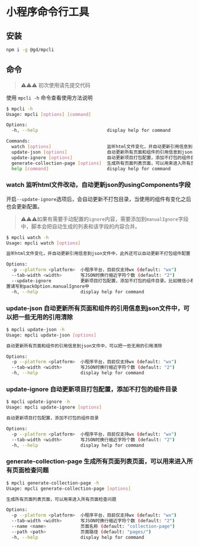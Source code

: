 # 小程序命令行工具

## 安装

```bash
npm i -g @gd/mpcli
```

## 命令

> ⚠️⚠️⚠️ 初次使用请先提交代码

使用 `mpcli -h` 命令查看使用方法说明

```bash
$ mpcli -h
Usage: mpcli [options] [command]

Options:
  -h, --help                          display help for command

Commands:
  watch [options]                     监听html文件变化，并自动更新引用信息到json文件中，此外还可以自动更新不打包组件配置
  update-json [options]               自动更新所有页面和组件的引用信息到json文件中，可以把一些无用的引用清除
  update-ignore [options]             自动更新项目打包配置，添加不打包的组件目录
  generate-collection-page [options]  生成所有页面列表页面，可以用来进入所有页面检查问题
  help [command]                      display help for command
```

### watch 监听html文件改动，自动更新json的usingComponents字段

开启`--update-ignore`选项后，会自动更新不打包目录，当使用的组件有变化之后也会更新配置。
> ⚠️⚠️⚠️如果有需要手动配置的`ignore`内容，需要添加到`manualIgnore`字段中，脚本会把自动生成的列表和该字段的内容合并。

```bash
$ mpcli watch -h
Usage: mpcli watch [options]

监听html文件变化，并自动更新引用信息到json文件中，此外还可以自动更新不打包组件配置

Options:
  -p --platform <platform>  小程序平台，目前仅支持wx (default: "wx")
  --tab-width <width>       写JSON时换行缩近字符个数 (default: "2")
  --update-ignore           更新项目打包配置，添加不打包的组件目录。比如微信小程序project.config.json中packOption的ignore字段，需要手动添加的ignore配 
置请写到packOption.manualIgnore中
  -h, --help                display help for command
```

### update-json 自动更新所有页面和组件的引用信息到json文件中，可以把一些无用的引用清除

```bash
$ mpcli update-json -h
Usage: mpcli update-json [options]

自动更新所有页面和组件的引用信息到json文件中，可以把一些无用的引用清除

Options:
  -p --platform <platform>  小程序平台，目前仅支持wx (default: "wx")
  --tab-width <width>       写JSON时换行缩近字符个数 (default: "2")
  -h, --help                display help for command
```

### update-ignore 自动更新项目打包配置，添加不打包的组件目录

```bash
$ mpcli update-ignore -h                                                                                                                              
Usage: mpcli update-ignore [options]

自动更新项目打包配置，添加不打包的组件目录

Options:
  -p --platform <platform>  小程序平台，目前仅支持wx (default: "wx")
  --tab-width <width>       写JSON时换行缩近字符个数 (default: "2")
  -h, --help                display help for command
```

### generate-collection-page 生成所有页面列表页面，可以用来进入所有页面检查问题

```bash
$ mpcli generate-collection-page -h
Usage: mpcli generate-collection-page [options]

生成所有页面列表页面，可以用来进入所有页面检查问题

Options:
  -p --platform <platform>  小程序平台，目前仅支持wx (default: "wx")
  --tab-width <width>       写JSON时换行缩近字符个数 (default: "2")
  --name <name>             页面名称 (default: "collection-page")
  --path <path>             页面路径 (default: "pages/")
  -h, --help                display help for command
```
